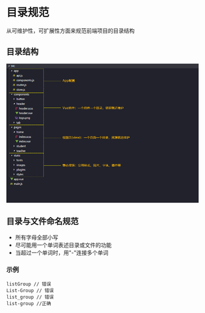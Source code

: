 # 目录规范

从可维护性，可扩展性方面来规范前端项目的目录结构

## 目录结构
<img src="/examples/docs/images/dir.png" />

## 目录与文件命名规范
+ 所有字母全部小写
+ 尽可能用一个单词表述目录或文件的功能
+ 当超过一个单词时，用"-"连接多个单词

### 示例
```
listGroup // 错误
List-Group // 错误
list_group // 错误
list-group //正确
```
